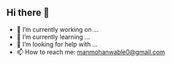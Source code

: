 ## Hi there 👋

- 🏪 I’m currently working on ...
- 🏫 I’m currently learning ...
- 🤔 I’m looking for help with ...
- 📫 How to reach me: manmohanwable0@gmail.com

<!--
-Ready to Help Anytime
- 😄 Pronouns: ...
- 💬 Ask me about ...
- ⚡ Fun fact: ...
- 👯 I’m looking to collaborate on ...
-->
